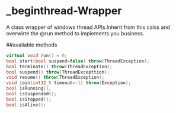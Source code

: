 # _beginthread-Wrapper
A class wrapper of windows thread APIs.Inherit from this calss and overwirte the @run method to implements you business.

##avaliable methods
```cpp
virtual void run() = 0;
bool start(bool suspend=false) throw(ThreadException);
bool terminate() throw(ThreadException);
bool suspend() throw(ThreadExcepttion);
void resume() throw(ThreadException);
void join(int32_t timeout=-1) throw(Exception);
bool isRunning();
bool isSuspended();
bool isStopped();
bool isAlive();
```